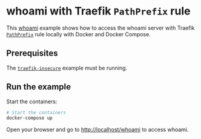 # whoami with Traefik `PathPrefix` rule

This [whoami](https://github.com/traefik/whoami) example shows how to access the
whoami server with Traefik
[`PathPrefix`](https://doc.traefik.io/traefik/routing/routers/#rule) rule
locally with Docker and Docker Compose.

## Prerequisites

The [`traefik-insecure`](../traefik-insecure/README.md) example must be running.

## Run the example

Start the containers:

```sh
# Start the containers
docker-compose up
```

Open your browser and go to <http://localhost/whoami> to access whoami.
